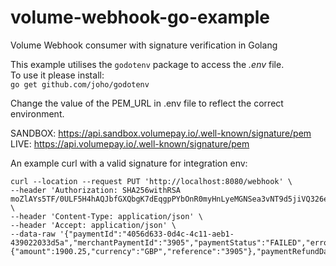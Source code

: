 # volume-webhook-go-example
Volume Webhook consumer with signature verification in Golang

This example utilises the ```godotenv``` package to access the *.env* file.   
To use it please install:   
```go get github.com/joho/godotenv```

Change the value of the PEM_URL in .env file to reflect the correct environment.   

SANDBOX: https://api.sandbox.volumepay.io/.well-known/signature/pem   
LIVE: https://api.volumepay.io/.well-known/signature/pem



An example curl with a valid signature for integration env: 
```
curl --location --request PUT 'http://localhost:8080/webhook' \
--header 'Authorization: SHA256withRSA moZlAYs5TF/0ULF5H4hAQJbfGXQbgK7dEqgpPYbOnR0myHnLyeMGNSea3vNT9d5jiVQ326eWzzryKREvLqqIpvowhSjESfaQ0iBOAy31OZGrXooh/DQqfz3tI5Q/1JhQu3cpXjNVJyZ+2bZ63Ub+9dZucKjs5dcYmo6moB33uM+ErZtgix9q9brffNBIIjWMfH7+5wBuTdSysmbPjK6i9p8qJEoZtiJUVg3DGga/ykg5f/ncYCVBb+aNCDowLCb+UGwOtZHP7B8a+KkfHs6jcOvBqafy2TfZiRLVlILl0groyIxJAF3RHvk0F5F7H5Ziu6IHJHVIVsb/rnQ5MBfYpA==' \
--header 'Content-Type: application/json' \
--header 'Accept: application/json' \
--data-raw '{"paymentId":"4056d633-0d4c-4c11-aeb1-439022033d5a","merchantPaymentId":"3905","paymentStatus":"FAILED","errorDescription":null,"paymentRequest":{"amount":1900.25,"currency":"GBP","reference":"3905"},"paymentRefundData":null,"paymentMetadata":null}'

```
